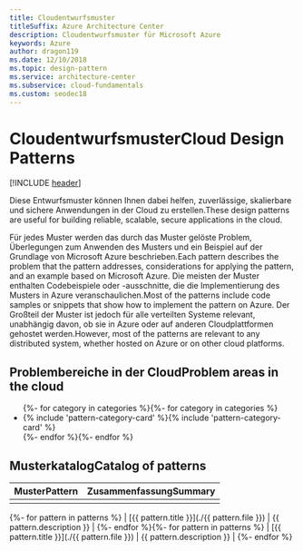 ```yaml
---
title: Cloudentwurfsmuster
titleSuffix: Azure Architecture Center
description: Cloudentwurfsmuster für Microsoft Azure
keywords: Azure
author: dragon119
ms.date: 12/10/2018
ms.topic: design-pattern
ms.service: architecture-center
ms.subservice: cloud-fundamentals
ms.custom: seodec18
---
```


# <a name="cloud-design-patterns"></a><span data-ttu-id="f5f1c-104">Cloudentwurfsmuster</span><span class="sxs-lookup"><span data-stu-id="f5f1c-104">Cloud Design Patterns</span></span>

[!INCLUDE [header](../../_includes/header.md)]

<span data-ttu-id="f5f1c-105">Diese Entwurfsmuster können Ihnen dabei helfen, zuverlässige, skalierbare und sichere Anwendungen in der Cloud zu erstellen.</span><span class="sxs-lookup"><span data-stu-id="f5f1c-105">These design patterns are useful for building reliable, scalable, secure applications in the cloud.</span></span>

<span data-ttu-id="f5f1c-106">Für jedes Muster werden das durch das Muster gelöste Problem, Überlegungen zum Anwenden des Musters und ein Beispiel auf der Grundlage von Microsoft Azure beschrieben.</span><span class="sxs-lookup"><span data-stu-id="f5f1c-106">Each pattern describes the problem that the pattern addresses, considerations for applying the pattern, and an example based on Microsoft Azure.</span></span> <span data-ttu-id="f5f1c-107">Die meisten der Muster enthalten Codebeispiele oder -ausschnitte, die die Implementierung des Musters in Azure veranschaulichen.</span><span class="sxs-lookup"><span data-stu-id="f5f1c-107">Most of the patterns include code samples or snippets that show how to implement the pattern on Azure.</span></span> <span data-ttu-id="f5f1c-108">Der Großteil der Muster ist jedoch für alle verteilten Systeme relevant, unabhängig davon, ob sie in Azure oder auf anderen Cloudplattformen gehostet werden.</span><span class="sxs-lookup"><span data-stu-id="f5f1c-108">However, most of the patterns are relevant to any distributed system, whether hosted on Azure or on other cloud platforms.</span></span>

## <a name="problem-areas-in-the-cloud"></a><span data-ttu-id="f5f1c-109">Problembereiche in der Cloud</span><span class="sxs-lookup"><span data-stu-id="f5f1c-109">Problem areas in the cloud</span></span>

<!-- markdownlint-disable MD033 -->

<ul id="categories" class="panel">
<span data-ttu-id="f5f1c-110">{%- for category in categories %}</span><span class="sxs-lookup"><span data-stu-id="f5f1c-110">{%- for category in categories %}</span></span>
    <li>
    <span data-ttu-id="f5f1c-111">{% include 'pattern-category-card' %}</span><span class="sxs-lookup"><span data-stu-id="f5f1c-111">{% include 'pattern-category-card' %}</span></span>
    </li>
<span data-ttu-id="f5f1c-112">{%- endfor %}</span><span class="sxs-lookup"><span data-stu-id="f5f1c-112">{%- endfor %}</span></span>
</ul>

<!-- markdownlint-enable MD033 -->

## <a name="catalog-of-patterns"></a><span data-ttu-id="f5f1c-113">Musterkatalog</span><span class="sxs-lookup"><span data-stu-id="f5f1c-113">Catalog of patterns</span></span>

| <span data-ttu-id="f5f1c-114">Muster</span><span class="sxs-lookup"><span data-stu-id="f5f1c-114">Pattern</span></span> | <span data-ttu-id="f5f1c-115">Zusammenfassung</span><span class="sxs-lookup"><span data-stu-id="f5f1c-115">Summary</span></span> |
|---------|---------|
|         |         |

<span data-ttu-id="f5f1c-116">{%- for pattern in patterns %} | [{{ pattern.title }}](./{{ pattern.file }}) | {{ pattern.description }} | {%- endfor %}</span><span class="sxs-lookup"><span data-stu-id="f5f1c-116">{%- for pattern in patterns %} | [{{ pattern.title }}](./{{ pattern.file }}) | {{ pattern.description }} | {%- endfor %}</span></span>
